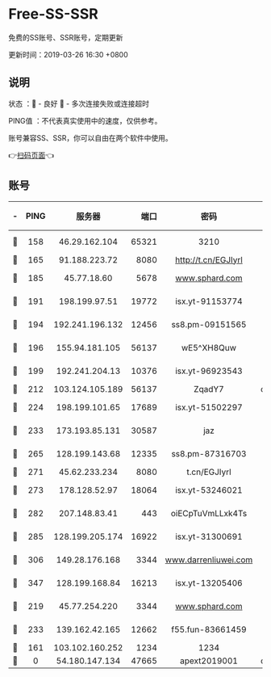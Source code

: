 # Free-SS-SSR

免费的SS账号、SSR账号，定期更新

更新时间：2019-03-26 16:30 +0800

## 说明

状态     ：🙂 - 良好 🙁 - 多次连接失败或连接超时

PING值   ：不代表真实使用中的速度，仅供参考。

账号兼容SS、SSR，你可以自由在两个软件中使用。

👉[扫码页面](https://liesauer.github.io/Free-SS-SSR/)👈

## 账号

|-|PING|服务器|端口|密码|加密方式|区域|
|:----:|:----:|:-----:|-----:|:----:|:----:|:----:|
|🙂|158|46.29.162.104|65321|3210|aes-256-ctr|RU|
|🙂|165|91.188.223.72|8080|http://t.cn/EGJIyrl|rc4-md5|RU|
|🙂|185|45.77.18.60|5678|www.sphard.com|aes-256-cfb|JP|
|🙂|191|198.199.97.51|19772|isx.yt-91153774|aes-256-cfb|US|
|🙂|194|192.241.196.132|12456|ss8.pm-09151565|aes-256-cfb|US|
|🙂|196|155.94.181.105|56137|wE5^XH8Quw|aes-256-cfb|US|
|🙂|199|192.241.204.13|10376|isx.yt-96923543|aes-256-cfb|US|
|🙂|212|103.124.105.189|56137|ZqadY7|chacha20|US|
|🙂|224|198.199.101.65|17689|isx.yt-51502297|aes-256-cfb|US|
|🙂|233|173.193.85.131|30587|jaz|aes-256-cfb|US|
|🙂|265|128.199.143.68|12335|ss8.pm-87316703|aes-256-cfb|SG|
|🙂|271|45.62.233.234|8080|t.cn/EGJIyrl|rc4-md5|CA|
|🙂|273|178.128.52.97|18064|isx.yt-53246021|aes-256-cfb|SG|
|🙂|282|207.148.83.41|443|oiECpTuVmLLxk4Ts|aes-256-cfb|AU|
|🙂|285|128.199.205.174|16922|isx.yt-31300691|aes-256-cfb|SG|
|🙂|306|149.28.176.168|3344|www.darrenliuwei.com|aes-256-cfb|AU|
|🙂|347|128.199.168.84|16213|isx.yt-13205406|aes-256-cfb|SG|
|🙂|219|45.77.254.220|3344|www.sphard.com|aes-256-cfb|SG|
|🙂|233|139.162.42.165|12662|f55.fun-83661459|aes-256-cfb|SG|
|🙁|161|103.102.160.252|1234|1234|rc4-md5|JP|
|🙁|0|54.180.147.134|47665|apext2019001|chacha20|KR|
